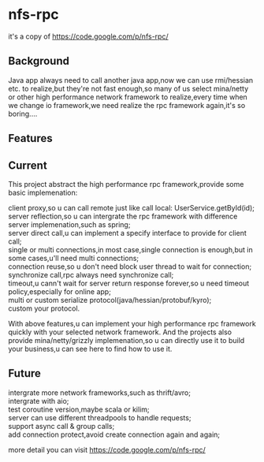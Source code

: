 nfs-rpc
=======

it's a copy of https://code.google.com/p/nfs-rpc/


Background
---------
Java app always need to call another java app,now we can use rmi/hessian etc. to realize,but they're not fast enough,so many of us select mina/netty or other high performance network framework to realize,every time when we change io framework,we need realize the rpc framework again,it's so boring....


Features
---------


Current
---------
This project abstract the high performance rpc framework,provide some basic implemenation:  

client proxy,so u can call remote just like call local: UserService.getById(id);  
server reflection,so u can intergrate the rpc framework with difference server implemenation,such as spring;  
server direct call,u can implement a specify interface to provide for client call;  
single or multi connections,in most case,single connection is enough,but in some cases,u'll need multi connections;  
connection reuse,so u don't need block user thread to wait for connection;  
synchronize call,rpc always need synchronize call;  
timeout,u cann't wait for server return response forever,so u need timeout policy,especially for online app;  
multi or custom serialize protocol(java/hessian/protobuf/kyro);  
custom your protocol.  

With above features,u can implement your high performance rpc framework quickly with your selected network framework. And the projects also provide mina/netty/grizzly implemenation,so u can directly use it to build your business,u can see here to find how to use it.

Future
---------
intergrate more network frameworks,such as thrift/avro;  
intergrate with aio;  
test coroutine version,maybe scala or kilim;  
server can use different threadpools to handle requests;  
support async call & group calls;  
add connection protect,avoid create connection again and again;  

more detail you can visit https://code.google.com/p/nfs-rpc/
